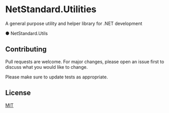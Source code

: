 # NetStandard.Utilities
A general purpose utility and helper library for .NET development

●  NetStandard.Utils

## Contributing
Pull requests are welcome. For major changes, please open an issue first to discuss what you would like to change.

Please make sure to update tests as appropriate.

## License
[MIT](https://choosealicense.com/licenses/mit/)
